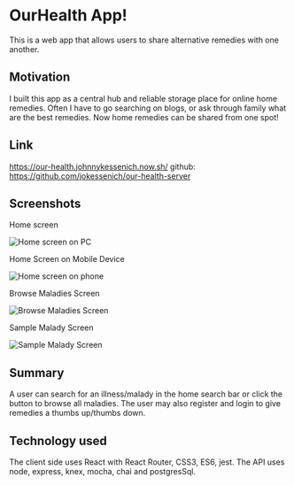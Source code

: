 # OurHealth App!

This is a web app that allows users to share alternative remedies with one another.

## Motivation

I built this app as a central hub and reliable storage place for online home remedies. Often I have to go searching on blogs, or ask through family what are the best remedies. Now home remedies can be shared from one spot!

## Link

https://our-health.johnnykessenich.now.sh/
github: https://github.com/jokessenich/our-health-server

## Screenshots

Home screen


![Home screen on PC](/readmePics/home.png "Home Screen")



Home Screen on Mobile Device


![Home screen on phone](/readmePics/homePhone.png "Home Screen on Mobile Device")



Browse Maladies Screen


![Browse Maladies Screen](/readmePics/maladiesPhone.png "Browse Maladies Screen")



Sample Malady Screen


![Sample Malady Screen](/readmePics/anxietyPhone.png "Sample Malady Screen")




## Summary

A user can search for an illness/malady in the home search bar or click the button to browse all maladies. The user may also register and login to give remedies a thumbs up/thumbs down.


## Technology used

The client side uses React with React Router, CSS3, ES6, jest. The API uses node, express, knex, mocha, chai and postgresSql.